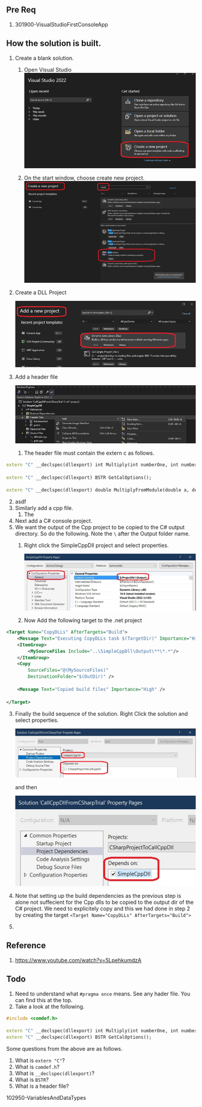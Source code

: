 

## Pre Req
1. 301900-VisualStudioFirstConsoleApp

## How the solution is built.
1. Create a blank solution.
   1. Open Visual Studio
	![Start Vs and Create New Project](images/50_20_StartVisualStudioCreateNewProject.jpg)

   2. On the start window, choose create new project.
	![Blank Solution](images/50_40_BlankSolution.jpg)
 
2. Create a DLL Project

    ![Create a DLL Project](images/50_50CppDllProject.jpg)

3. Add a header file

    ![Add Header file](images/51_50AddHeaderToCppProject.jpg)

   1. The header file must contain the extern c as follows.
```cpp
extern "C" __declspec(dllexport) int Multiply(int numberOne, int numberTwo);

extern "C" __declspec(dllexport) BSTR GetCalOptions();

extern "C" __declspec(dllexport) double MultiplyFromModule(double a, double b);
```
   2. asdf
4. Similarly add a cpp file.  
   1. The  
5. Next add a C# console project.
6. We want the output of the Cpp project to be copied to the C# output directory. So do the following. Note the `\` after the Output folder name.
   1. Right click the SimpleCppDll project and select properties.

    	![Cpp Project Props](images/52_50_CppProjectConfig.jpg)

   2. Now Add the following target to the .net project

```xml
<Target Name="CopyDLLs" AfterTargets="Build">
	<Message Text="Executing CopyDLLs task $(TargetDir)" Importance="High" />
	<ItemGroup>
		<MySourceFiles Include="..\SimpleCppDll\Output\**\*.*"/>
	</ItemGroup>
	<Copy
		SourceFiles="@(MySourceFiles)"
		DestinationFolder="$(OutDir)" />

	<Message Text="Copied build files" Importance="High" />
	
</Target>

```

   3. Finally the build sequence of the solution. Right Click the solution and select properties. 

     	![Solution Props](images/53_50_SolutionConfig1.jpg)

		and then

     	![Solution Props](images/54_50_SolutionConfig2.jpg)

   4. Note that setting up the build dependencies as the previous step is alone not suffecient for the Cpp dlls to be copied to the output dir of the C# project. We need to explicitely copy and this we had done in step 2 by creating the target `<Target Name="CopyDLLs" AfterTargets="Build">`
1.  

## Reference
1. https://www.youtube.com/watch?v=5LpehkumdzA


## Todo
1. Need to understand what `#pragma once` means. See any hader file. You can find this at the top. 
2. Take a look at the following.
```c++
#include <comdef.h>

extern "C" __declspec(dllexport) int Multiply(int numberOne, int numberTwo);
extern "C" __declspec(dllexport) BSTR GetCalOptions();
```
Some questions from the above are as follows.

1.  What is `extern "C"`?
2.  What is `comdef.h`?
3.  What is `__declspec(dllexport)`?
4.  What is `BSTR`?
5.  What is a header file?


102950-VariablesAndDataTypes

